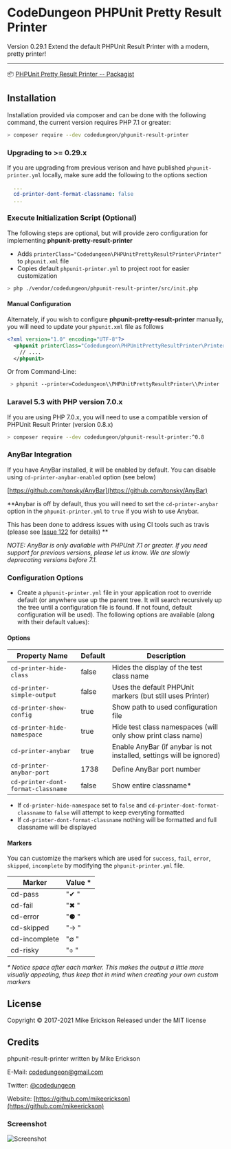 # CodeDungeon PHPUnit Pretty Result Printer

Version 0.29.1
Extend the default PHPUnit Result Printer with a modern, pretty printer!

---

📦 [PHPUnit Pretty Result Printer -- Packagist](https://packagist.org/packages/codedungeon/phpunit-result-printer)

## Installation

Installation provided via composer and can be done with the following command, the current version requires PHP 7.1 or greater:

```bash
> composer require --dev codedungeon/phpunit-result-printer
```

### Upgrading to >= 0.29.x

If you are upgrading from previous verison and have published `phpunit-printer.yml` locally, make sure add the following to the options section

```yml
  ...
  cd-printer-dont-format-classname: false
  ...
```

### Execute Initialization Script (Optional)

The following steps are optional, but will provide zero configuration for implementing **phpunit-pretty-result-printer**

- Adds `printerClass="Codedungeon\PHPUnitPrettyResultPrinter\Printer"` to `phpunit.xml` file
- Copies default `phpunit-printer.yml` to project root for easier customization

```bash
> php ./vendor/codedungeon/phpunit-result-printer/src/init.php
```

#### Manual Configuration

Alternately, if you wish to configure **phpunit-pretty-result-printer** manually, you will need to update your `phpunit.xml` file as follows

```xml
<?xml version="1.0" encoding="UTF-8"?>
  <phpunit printerClass="Codedungeon\PHPUnitPrettyResultPrinter\Printer">
    // ....
  </phpunit>
```

Or from Command-Line:

```bash
 > phpunit --printer=Codedungeon\\PHPUnitPrettyResultPrinter\\Printer
```

### Laravel 5.3 with PHP version 7.0.x

If you are using PHP 7.0.x, you will need to use a compatible version of PHPUnit Result Printer (version 0.8.x)

```bash
> composer require --dev codedungeon/phpunit-result-printer:^0.8
```

### AnyBar Integration

If you have AnyBar installed, it will be enabled by default. You can disable using `cd-printer-anybar-enabled` option (see below)

[https://github.com/tonsky/AnyBar](https://github.com/tonsky/AnyBar)

**Anybar is off by default, thus you will need to set the `cd-printer-anybar` option in the `phpunit-printer.yml` to `true` if you wish to use Anybar.

This has been done to address issues with using CI tools such as travis (please see [Issue 122](https://github.com/mikeerickson/phpunit-pretty-result-printer/issues/122) for details) **

_NOTE: AnyBar is only available with PHPUnit 7.1 or greater.
If you need support for previous versions, please let us know. We are slowly deprecating versions before 7.1._

### Configuration Options

- Create a `phpunit-printer.yml` file in your application root to override default (or anywhere use up the parent tree. It will search recursively up the tree until a configuration file is found. If not found, default configuration will be used).
  The following options are available (along with their default values):

#### Options

| **Property Name**           | **Default** | **Description**                                                      |
| --------------------------- | ----------- | -------------------------------------------------------------------- |
| `cd-printer-hide-class`     | false       | Hides the display of the test class name                             |
| `cd-printer-simple-output`  | false       | Uses the default PHPUnit markers (but still uses Printer)            |
| `cd-printer-show-config`    | true        | Show path to used configuration file                                 |
| `cd-printer-hide-namespace` | true        | Hide test class namespaces (will only show print class name)         |
| `cd-printer-anybar`         | true        | Enable AnyBar (if anybar is not installed, settings will be ignored) |
| `cd-printer-anybar-port`    | 1738        | Define AnyBar port number                                            |
| `cd-printer-dont-format-classname`| false |Show entire classname*

- If `cd-printer-hide-namespace` set to `false` and `cd-printer-dont-format-classname` to `false` will attempt to keep everyting formatted
- If `cd-printer-dont-format-classname` nothing will be formatted and full classname will be displayed

#### Markers

You can customize the markers which are used for `success`, `fail`, `error`, `skipped`, `incomplete` by modifying the `phpunit-printer.yml` file.

| **Marker**    | **Value** \* |
| ------------- | ------------ |
| cd-pass       | "✔ "         |
| cd-fail       | "✖ "         |
| cd-error      | "⚈ "         |
| cd-skipped    | "→ "         |
| cd-incomplete | "∅ "         |
| cd-risky      | "⌽ "         |

_\* Notice space after each marker. This makes the output a little more visually appealing, thus keep that in mind when creating your own custom markers_

## License

Copyright &copy; 2017-2021 Mike Erickson
Released under the MIT license

## Credits

phpunit-result-printer written by Mike Erickson

E-Mail: [codedungeon@gmail.com](mailto:codedungeon@gmail.com)

Twitter: [@codedungeon](http://twitter.com/codedungeon)

Website: [https://github.com/mikeerickson](https://github.com/mikeerickson)

### Screenshot

![Screenshot](https://raw.githubusercontent.com/mikeerickson/phpunit-pretty-result-printer/master/sample.png)
